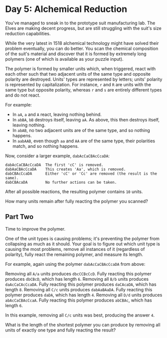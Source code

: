 # Day 5: Alchemical Reduction

You've managed to sneak in to the prototype suit manufacturing lab. The Elves are making decent progress, but are still struggling with the suit's size reduction capabilities.

While the very latest in 1518 alchemical technology might have solved their problem eventually, you can do better. You scan the chemical composition of the suit's material and discover that it is formed by extremely long polymers (one of which is available as your puzzle input).

The polymer is formed by smaller units which, when triggered, react with each other such that two adjacent units of the same type and opposite polarity are destroyed. Units' types are represented by letters; units' polarity is represented by capitalization. For instance, `r` and `R` are units with the same type but opposite polarity, whereas `r` and `s` are entirely different types and do not react.

For example:

  - In `aA`, `a` and `A` react, leaving nothing behind.
  - In `abBA`, `bB` destroys itself, leaving `aA`. As above, this then destroys itself, leaving nothing.
  - In `abAB`, no two adjacent units are of the same type, and so nothing happens.
  - In `aabAAB`, even though `aa` and `AA` are of the same type, their polarities match, and so nothing happens.

Now, consider a larger example, `dabAcCaCBAcCcaDA`:

```
dabAcCaCBAcCcaDA  The first 'cC' is removed.
dabAaCBAcCcaDA    This creates 'Aa', which is removed.
dabCBAcCcaDA      Either 'cC' or 'Cc' are removed (the result is the same).
dabCBAcaDA        No further actions can be taken.
```

After all possible reactions, the resulting polymer contains `10` units.

How many units remain after fully reacting the polymer you scanned?

## Part Two

Time to improve the polymer.

One of the unit types is causing problems; it's preventing the polymer from collapsing as much as it should. Your goal is to figure out which unit type is causing the most problems, remove all instances of it (regardless of polarity), fully react the remaining polymer, and measure its length.

For example, again using the polymer `dabAcCaCBAcCcaDA` from above:

Removing all `A/a` units produces `dbcCCBcCcD`. Fully reacting this polymer produces `dbCBcD`, which has length `6`.
Removing all `B/b` units produces `daAcCaCAcCcaDA`. Fully reacting this polymer produces `daCAcaDA`, which has length `8`.
Removing all `C/c` units produces `dabAaBAaDA`. Fully reacting this polymer produces `daDA`, which has length `4`.
Removing all `D/d` units produces `abAcCaCBAcCcaA`. Fully reacting this polymer produces `abCBAc`, which has length `6`.

In this example, removing all `C/c` units was best, producing the answer `4`.

What is the length of the shortest polymer you can produce by removing all units of exactly one type and fully reacting the result?
